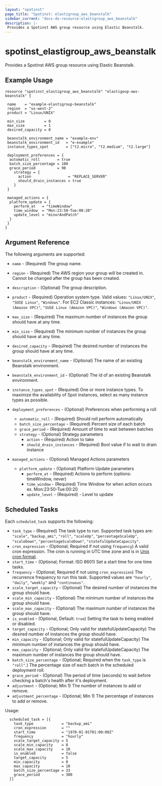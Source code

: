 ```yaml
---
layout: "spotinst"
page_title: "Spotinst: elastigroup_aws_beanstalk"
sidebar_current: "docs-do-resource-elastigroup_aws_beanstalk"
description: |-
 Provides a Spotinst AWS group resource using Elastic Beanstalk.
---
```


# spotinst\_elastigroup\_aws\_beanstalk

Provides a Spotinst AWS group resource using Elastic Beanstalk.

## Example Usage

```hcl
resource "spotinst_elastigroup_aws_beanstalk" "elastigoup-aws-beanstalk" {

 name    = "example-elastigroup-beanstalk"
 region  = "us-west-2"
 product = "Linux/UNIX"

 min_size         = 0
 max_size         = 1
 desired_capacity = 0

 beanstalk_environment_name = "example-env"
 beanstalk_environment_id   = "e-example"
 instance_types_spot        = ["t2.micro", "t2.medium", "t2.large"]

 deployment_preferences = {
  automatic_roll        = true
  batch_size_percentage = 100
  grace_period          = 90
    strategy = {
      action                 = "REPLACE_SERVER"
      should_drain_instances = true
    }
 }
  
 managed_actions = {
  platform_update = {
    perform_at   = "timeWindow"
    time_window  = "Mon:23:50-Tue:00:20"
    update_level = "minorAndPatch"
  }
 }
}
```

## Argument Reference

The following arguments are supported:

* `name` - (Required) The group name.
* `region` - (Required) The AWS region your group will be created in. Cannot be changed after the group has been created.
* `description` - (Optional) The group description.
* `product` - (Required) Operation system type. Valid values: `"Linux/UNIX"`, `"SUSE Linux"`, `"Windows"`.
For EC2 Classic instances:  `"Linux/UNIX (Amazon VPC)"`, `"SUSE Linux (Amazon VPC)"`, `"Windows (Amazon VPC)"`.   

* `max_size` - (Required) The maximum number of instances the group should have at any time.
* `min_size` - (Required) The minimum number of instances the group should have at any time.
* `desired_capacity` - (Required) The desired number of instances the group should have at any time.

* `beanstalk_environment_name` - (Optional) The name of an existing Beanstalk environment.
* `beanstalk_environment_id` - (Optional) The id of an existing Beanstalk environment. 
* `instance_types_spot` - (Required) One or more instance types. To maximize the availability of Spot instances, select as many instance types as possible.

* `deployment_preferences` - (Optional) Preferences when performing a roll
   * `automatic_roll` - (Required) Should roll perform automatically
   * `batch_size_percentage` - (Required) Percent size of each batch
   * `grace_period` - (Required) Amount of time to wait between batches
   * `strategy` - (Optional) Strategy parameters
      * `action` - (Required) Action to take
      * `should_drain_instances` - (Required) Bool value if to wait to drain instance 

* `managed_actions` - (Optional) Managed Actions parameters
   * `platform_update` - (Optional) Platform Update parameters
      * `perform_at` - (Required) Actions to perform (options: timeWindow, never)
      * `time_window` - (Required) Time Window for when action occurs ex. Mon:23:50-Tue:00:20
      * `update_level` - (Required) - Level to update

<a id="scheduled-task"></a>
## Scheduled Tasks

Each `scheduled_task` supports the following:

* `task_type` - (Required) The task type to run. Supported task types are: `"scale"`, `"backup_ami"`, `"roll"`, `"scaleUp"`, `"percentageScaleUp"`, `"scaleDown"`, `"percentageScaleDown"`, `"statefulUpdateCapacity"`.
* `cron_expression` - (Optional; Required if not using `frequency`) A valid cron expression. The cron is running in UTC time zone and is in [Unix cron format](https://en.wikipedia.org/wiki/Cron).
* `start_time` - (Optional; Format: ISO 8601) Set a start time for one time tasks.
* `frequency` - (Optional; Required if not using `cron_expression`) The recurrence frequency to run this task. Supported values are `"hourly"`, `"daily"`, `"weekly"` and `"continuous"`.
* `scale_target_capacity` - (Optional) The desired number of instances the group should have.
* `scale_min_capacity` - (Optional) The minimum number of instances the group should have.
* `scale_max_capacity` - (Optional) The maximum number of instances the group should have.
* `is_enabled` - (Optional, Default: `true`) Setting the task to being enabled or disabled.
* `target_capacity` - (Optional; Only valid for statefulUpdateCapacity) The desired number of instances the group should have.
* `min_capacity` - (Optional; Only valid for statefulUpdateCapacity) The minimum number of instances the group should have.
* `max_capacity` - (Optional; Only valid for statefulUpdateCapacity) The maximum number of instances the group should have.
* `batch_size_percentage` - (Optional; Required when the `task_type` is `"roll"`.) The percentage size of each batch in the scheduled deployment roll.
* `grace_period` - (Optional) The period of time (seconds) to wait before checking a batch's health after it's deployment.
* `adjustment` - (Optional; Min 1) The number of instances to add or remove.
* `adjustment_percentage` - (Optional; Min 1) The percentage of instances to add or remove.

Usage:

```hcl
  scheduled_task = [{
    task_type             = "backup_ami"
    cron_expression       = ""
    start_time            = "1970-01-01T01:00:00Z"
    frequency             = "hourly"
    scale_target_capacity = 5
    scale_min_capacity    = 0
    scale_max_capacity    = 10
    is_enabled            = false
    target_capacity       = 5
    min_capacity          = 0
    max_capacity          = 10
    batch_size_percentage = 33
    grace_period          = 300
  }]
```
